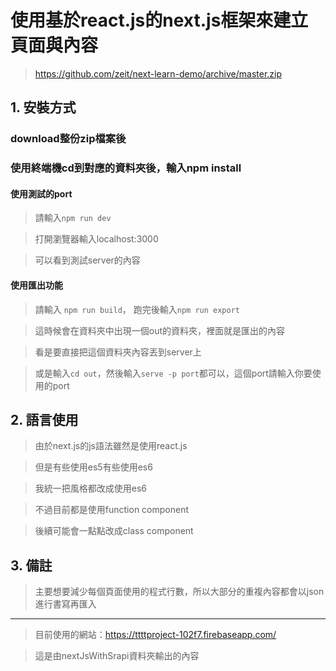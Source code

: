 # 使用基於react.js的next.js框架來建立頁面與內容
>https://github.com/zeit/next-learn-demo/archive/master.zip

## 1. 安裝方式
### download整份zip檔案後

### 使用終端機cd到對應的資料夾後，輸入npm install

#### 使用測試的port

>請輸入```npm run dev```

>打開瀏覽器輸入localhost:3000

>可以看到測試server的內容

#### 使用匯出功能

>請輸入 ```npm run build```，
>跑完後輸入```npm run export```

>這時候會在資料夾中出現一個out的資料夾，裡面就是匯出的內容

>看是要直接把這個資料夾內容丟到server上

>或是輸入```cd out```，然後輸入```serve -p port```都可以，這個port請輸入你要使用的port

## 2. 語言使用
>由於next.js的js語法雖然是使用react.js

>但是有些使用es5有些使用es6

>我統一把風格都改成使用es6

>不過目前都是使用function component

>後續可能會一點點改成class component

## 3. 備註
>主要想要減少每個頁面使用的程式行數，所以大部分的重複內容都會以json進行書寫再匯入

---
>目前使用的網站：https://ttttproject-102f7.firebaseapp.com/

>這是由nextJsWithSrapi資料夾輸出的內容
